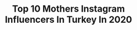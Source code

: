 ---
title: Top 10 Mothers Instagram Influencers In Turkey In 2020
description: >-
  Find top mothers Instagram influencers in Turkey in 2020. Most popular hashtags: #evdekal #tbt #annek #mutluyum.
platform: Instagram
profiles:
  - username: "dorakayode"
    fullname: >-
      Mrs Dora Olanrewaju kayode
    location: "Turkey"
    followers: 78145
    engagement: 216
    commentsToLikes: 0.088589
    id: ck5hdfvnln83f0i11elihnw92
    verified: false
    hashtags: ""
  - username: "damladuvenakbas"
    fullname: >-
      Damla Düven Akbaş🐘
    location: "Turkey"
    followers: 38759
    engagement: 195
    commentsToLikes: 0.059257
    id: ck8tbscqywxrb0j78im4ahatr
    verified: false
    hashtags: "#babygirl, #cumalss, #instagram, #momlife"
  - username: "kahraman_omur"
    fullname: >-
      Ömür Kahraman
    location: "Turkey"
    followers: 2706
    engagement: 1171
    commentsToLikes: 0.200222
    id: ck5zxogqz8dh70i142p1wqm8i
    verified: false
    hashtags: "#airportlook, #instapugliaphoto, #stand, #festadelladonna"
  - username: "byburcinkaya"
    fullname: >-
      Burçin Kaya | influencer
    location: "Turkey"
    followers: 283781
    engagement: 167
    commentsToLikes: 0.192182
    id: ck5c2nm4qxlye0i11eafvrorq
    verified: false
    hashtags: "#sundayfunday, #moda, #spa, #doityourself"
  - username: "ezgisadeghi"
    fullname: >-
      Ezgi Turna Sadeghi
    location: "Turkey"
    followers: 11470
    engagement: 458
    commentsToLikes: 0.113171
    id: ck0u7i9nj4t2g0i19vh4d33vt
    verified: false
    hashtags: "#primer, #makeuplife, #makeupideas, #workingfromhome"
  - username: "ozlemervekt"
    fullname: >-
      Özlem Merve Karaaslan Telli
    location: "Turkey"
    followers: 11221
    engagement: 1169
    commentsToLikes: 0.047231
    id: ck136sklh824g0i191el3jt3k
    verified: false
    hashtags: "#turkey, #justf, #sleepingbeauty, #wednesdaymood"
  - username: "elif.usca"
    fullname: >-
      Elif USCA
    location: "Turkey"
    followers: 45394
    engagement: 203
    commentsToLikes: 0.042455
    id: ck14j0vy3i2hd0i19pcmzf926
    verified: false
    hashtags: "#erdemli, #toddlerlife, #lezzet, #sevgi"
  - username: "melekkhayta"
    fullname: >-
      Melek Karaca Hayta
    location: "Turkey"
    followers: 411452
    engagement: 363
    commentsToLikes: 0.364653
    id: ck5c9utqqc63m0i11dln9l3p7
    verified: false
    hashtags: "#ezberbozanbal, #evdekalturkiye, #solakayd, #iyigeceler"
  - username: "arzuyanardag"
    fullname: >-
      Arzu Yanardağ
    location: "Turkey"
    followers: 46596
    engagement: 219
    commentsToLikes: 0.022287
    id: ck5q7s0z82utv0i11vsrraqko
    verified: false
    hashtags: "#houstonportraits, #cute, #instagrammers, #fashion"
  - username: "istialqadri"
    fullname: >-
      𝙞𝙨𝙩𝙞 𝙫𝙚 𝙢𝙪𝙨𝙖𝙗
    location: "Turkey"
    followers: 524909
    engagement: 684
    commentsToLikes: 0.204409
    id: ck14gjm6y5jyj0i190ok94xnp
    verified: false
    hashtags: "#dirumahaja"
---
